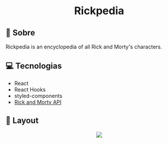 <h1 align="center"> 
Rickpedia</h1>

## 📃 Sobre

Rickpedia is an encyclopedia of all Rick and Morty's characters.

## 💻 Tecnologias

- React
- React Hooks
- styled-components
- [Rick and Morty API](https://rickandmortyapi.com)

## 🎨 Layout

<p align="center">
<img src="https://s8.gifyu.com/images/rickpedia-capture.md.gif" align="center">
</p>

